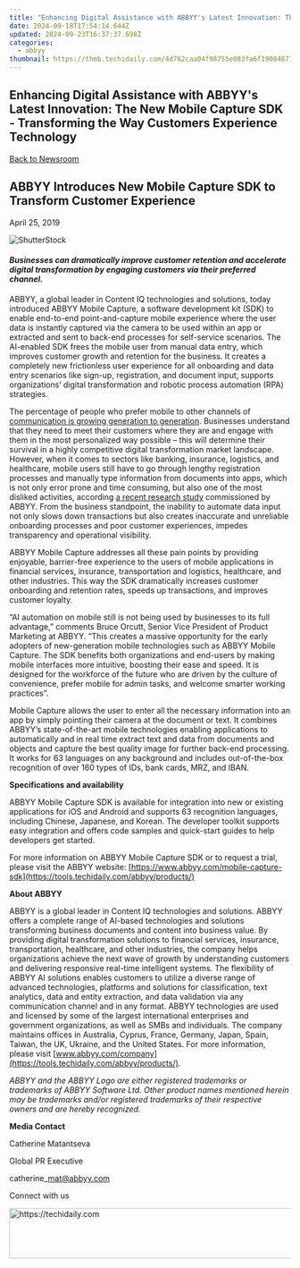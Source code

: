 ```yaml
---
title: "Enhancing Digital Assistance with ABBYY's Latest Innovation: The New Mobile Capture SDK - Transforming the Way Customers Experience Technology"
date: 2024-09-18T17:54:14.644Z
updated: 2024-09-23T16:37:37.698Z
categories:
  - abbyy
thumbnail: https://thmb.techidaily.com/4d762caa04f98755e083fa6f19084871af3024b44e5497cff1919865c9f50ec3.jpg
---
```


## Enhancing Digital Assistance with ABBYY's Latest Innovation: The New Mobile Capture SDK - Transforming the Way Customers Experience Technology

[Back to Newsroom](https://tools.techidaily.com/abbyy/products/)

## ABBYY Introduces New Mobile Capture SDK to Transform Customer Experience

April 25, 2019

![ShutterStock](https://content.abbyy.com/-/media/project/abbyy/abbyy/branchtemplates/shutterstock_1272462163_1296-x-729.jpg?h=729&iar=0&w=1296)

#### _Businesses can dramatically improve customer retention and accelerate digital transformation by engaging customers via their preferred channel._

  
ABBYY, a global leader in Content IQ technologies and solutions, today introduced ABBYY Mobile Capture, a software development kit (SDK) to enable end-to-end point-and-capture mobile experience where the user data is instantly captured via the camera to be used within an app or extracted and sent to back-end processes for self-service scenarios. The AI-enabled SDK frees the mobile user from manual data entry, which improves customer growth and retention for the business. It creates a completely new frictionless user experience for all onboarding and data entry scenarios like sign-up, registration, and document input, supports organizations’ digital transformation and robotic process automation (RPA) strategies.

The percentage of people who prefer mobile to other channels of [communication is growing generation to generation](https://tools.techidaily.com/abbyy/products/). Businesses understand that they need to meet their customers where they are and engage with them in the most personalized way possible – this will determine their survival in a highly competitive digital transformation market landscape. However, when it comes to sectors like banking, insurance, logistics, and healthcare, mobile users still have to go through lengthy registration processes and manually type information from documents into apps, which is not only error prone and time consuming, but also one of the most disliked activities, according [a recent research study](https://www.businesswire.com/news/home/20190319005321/en/Survey-Finds-Workers-Delegate-48-Tasks-Artificial "ABBYY survey") commissioned by ABBYY. From the business standpoint, the inability to automate data input not only slows down transactions but also creates inaccurate and unreliable onboarding processes and poor customer experiences, impedes transparency and operational visibility.

ABBYY Mobile Capture addresses all these pain points by providing enjoyable, barrier-free experience to the users of mobile applications in financial services, insurance, transportation and logistics, healthcare, and other industries. This way the SDK dramatically increases customer onboarding and retention rates, speeds up transactions, and improves customer loyalty.

“AI automation on mobile still is not being used by businesses to its full advantage,” comments Bruce Orcutt, Senior Vice President of Product Marketing at ABBYY. “This creates a massive opportunity for the early adopters of new-generation mobile technologies such as ABBYY Mobile Capture. The SDK benefits both organizations and end-users by making mobile interfaces more intuitive, boosting their ease and speed. It is designed for the workforce of the future who are driven by the culture of convenience, prefer mobile for admin tasks, and welcome smarter working practices”.

Mobile Capture allows the user to enter all the necessary information into an app by simply pointing their camera at the document or text. It combines ABBYY’s state-of-the-art mobile technologies enabling applications to automatically and in real time extract text and data from documents and objects and capture the best quality image for further back-end processing. It works for 63 languages on any background and includes out-of-the-box recognition of over 160 types of IDs, bank cards, MRZ, and IBAN.

  
**Specifications and availability**

ABBYY Mobile Capture SDK is available for integration into new or existing applications for iOS and Android and supports 63 recognition languages, including Chinese, Japanese, and Korean. The developer toolkit supports easy integration and offers code samples and quick-start guides to help developers get started.

For more information on ABBYY Mobile Capture SDK or to request a trial, please visit the ABBYY website: [https://www.abbyy.com/mobile-capture-sdk](https://tools.techidaily.com/abbyy/products/)

  
**About ABBYY**

ABBYY is a global leader in Content IQ technologies and solutions. ABBYY offers a complete range of AI-based technologies and solutions transforming business documents and content into business value. By providing digital transformation solutions to financial services, insurance, transportation, healthcare, and other industries, the company helps organizations achieve the next wave of growth by understanding customers and delivering responsive real-time intelligent systems. The flexibility of ABBYY AI solutions enables customers to utilize a diverse range of advanced technologies, platforms and solutions for classification, text analytics, data and entity extraction, and data validation via any communication channel and in any format. ABBYY technologies are used and licensed by some of the largest international enterprises and government organizations, as well as SMBs and individuals. The company maintains offices in Australia, Cyprus, France, Germany, Japan, Spain, Taiwan, the UK, Ukraine, and the United States. For more information, please visit [www.abbyy.com/company](https://tools.techidaily.com/abbyy/products/).

_ABBYY and the ABBYY Logo are either registered trademarks or trademarks of ABBYY Software Ltd. Other product names mentioned herein may be trademarks and/or registered trademarks of their respective owners and are hereby recognized._

  
**Media Contact**

Catherine Matantseva

Global PR Executive

catherine\_mat@abbyy.com  
  
Connect with us

<ins class="adsbygoogle"
     style="display:block"
     data-ad-format="autorelaxed"
     data-ad-client="ca-pub-7571918770474297"
     data-ad-slot="1223367746"></ins>

<ins class="adsbygoogle"
     style="display:block"
     data-ad-client="ca-pub-7571918770474297"
     data-ad-slot="8358498916"
     data-ad-format="auto"
     data-full-width-responsive="true"></ins>



<!-- affiliate ads begin -->
<a href="https://bluetties.sjv.io/c/5597632/2141687/17094" target="_top" id="2141687">
  <img src="//a.impactradius-go.com/display-ad/17094-2141687" border="0" alt="https://techidaily.com" width="728" height="90"/>
</a>
<img height="0" width="0" src="https://bluetties.sjv.io/i/5597632/2141687/17094" style="position:absolute;visibility:hidden;" border="0" />
<!-- affiliate ads end -->

